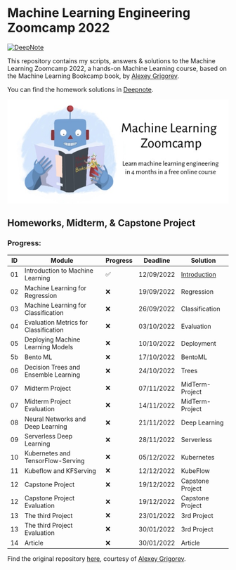 # Machine Learning Engineering Zoomcamp 2022

[![DeepNote][deepnote_logo]][introduction_notebook]

This repository contains my scripts, answers & solutions to the Machine Learning Zoomcamp 2022, a hands-on 
Machine Learning course, based on the Machine Learning Bookcamp book, by [Alexey Grigorev](https://github.com/alexeygrigorev).

You can find the homework solutions in [Deepnote](introdution_notebook).

![ML ZoomCamp](https://github.com/jxareas/Machine-Learning-Bookcamp-2022/raw/master/images/zoomcamp.jpg)

## Homeworks, Midterm, & Capstone Project
### Progress:
| ID  | Module                                | Progress | Deadline    | Solution                              | 
|-----|----------------------------------------------|-----|--------------|---------------------------------------|
| 01  | Introduction to Machine Learning             | :white_check_mark:   | 12/09/2022   | [Introduction][introduction_notebook] |
| 02  | Machine Learning for Regression              | :x: | 19/09/2022   | Regression                            |
| 03  | Machine Learning for Classification          | :x: | 26/09/2022   | Classification                        |
| 04  | Evaluation Metrics for Classification        | :x: | 03/10/2022   | Evaluation                            |
| 05  | Deploying Machine Learning Models            | :x: | 10/10/2022   | Deployment                            |
| 5b  | Bento ML                                     | :x: | 17/10/2022   | BentoML                               |
| 06  | Decision Trees and Ensemble Learning         | :x: | 24/10/2022   | Trees                                 |
| 07  | Midterm Project                              | :x: | 07/11/2022   | MidTerm-Project                       |
| 07  | Midterm Project Evaluation                   | :x: | 14/11/2022   | MidTerm-Project                       |
| 08  | Neural Networks and Deep Learning            | :x: | 21/11/2022   | Deep Learning                         |
| 09  | Serverless Deep Learning                     | :x: | 28/11/2022   | Serverless                            |
| 10  | Kubernetes and TensorFlow-Serving            | :x: | 05/12/2022   | Kubernetes                            |
| 11  | Kubeflow and KFServing                       | :x: | 12/12/2022   | KubeFlow                              |
| 12  | Capstone Project                             | :x: | 19/12/2022   | Capstone Project                      |
| 12  | Capstone Project Evaluation                  | :x: | 19/12/2022   | Capstone Project                      |
| 13  | The third Project                            | :x: | 23/01/2022   | 3rd Project                           |
| 13  | The third Project Evaluation                 | :x: | 30/01/2022   | 3rd Project                           |
| 14  | Article                                      | :x: | 30/01/2022   | Article                               |

Find the original repository [here][zoomcamp_repo], courtesy of [Alexey Grigorev][al_github].

<!-- MARKDOWN LINKS -->
[deepnote_logo]: https://img.shields.io/badge/Launch%20Deepnote-3793EF?style=for-the-badge&logo=Deepnote&logoColor=white
[introduction_notebook]: https://deepnote.com/workspace/jxareas-8105-02fbc958-ba4f-4c14-bbe9-027265ebe5a2/project/Machine-Learning-Zoomcamp-Answers-53236a30-134b-4aa8-bb58-983e8015d3a4/notebook/Homework%201%20-%20Solutions-07cb52fc47da4f669a0c77d32663c4d1
[zoomcamp_repo]: https://github.com/alexeygrigorev/mlbookcamp-code/tree/master/course-zoomcamp
[al_github]: https://github.com/alexeygrigorev